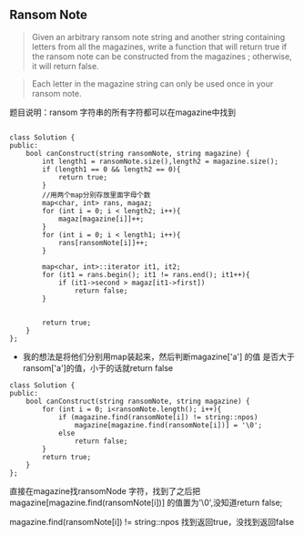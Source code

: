 ##  Ransom Note


>Given an arbitrary ransom note string and another string containing letters from all the magazines, write a function that will return true if the ransom note can be constructed from the magazines ; otherwise, it will return false.

>Each letter in the magazine string can only be used once in your ransom note.

题目说明：ransom 字符串的所有字符都可以在magazine中找到

```

class Solution {
public:
    bool canConstruct(string ransomNote, string magazine) {
        int length1 = ransomNote.size(),length2 = magazine.size();
        if (length1 == 0 && length2 == 0){
            return true;
        }
        //用两个map分别存放里面字母个数
        map<char, int> rans, magaz;
        for (int i = 0; i < length2; i++){
            magaz[magazine[i]]++;
        }
        for (int i = 0; i < length1; i++){
            rans[ransomNote[i]]++;
        }

        map<char, int>::iterator it1, it2;
        for (it1 = rans.begin(); it1 != rans.end(); it1++){
            if (it1->second > magaz[it1->first])
                return false;
        }
        

        return true;
    }
};
```

* 我的想法是将他们分别用map装起来，然后判断magazine['a'] 的值 是否大于 ransom['a']的值，小于的话就return false


```
class Solution {
public:
    bool canConstruct(string ransomNote, string magazine) {
        for (int i = 0; i<ransomNote.length(); i++){
            if (magazine.find(ransomNote[i]) != string::npos)
                magazine[magazine.find(ransomNote[i])] = '\0';
            else
                return false;
        }
        return true;
    }
};
```

直接在magazine找ransomNode 字符，找到了之后把magazine[magazine.find(ransomNote[i])] 的值置为'\0',没知道return false;

magazine.find(ransomNote[i]) != string::npos 找到返回true，没找到返回false
